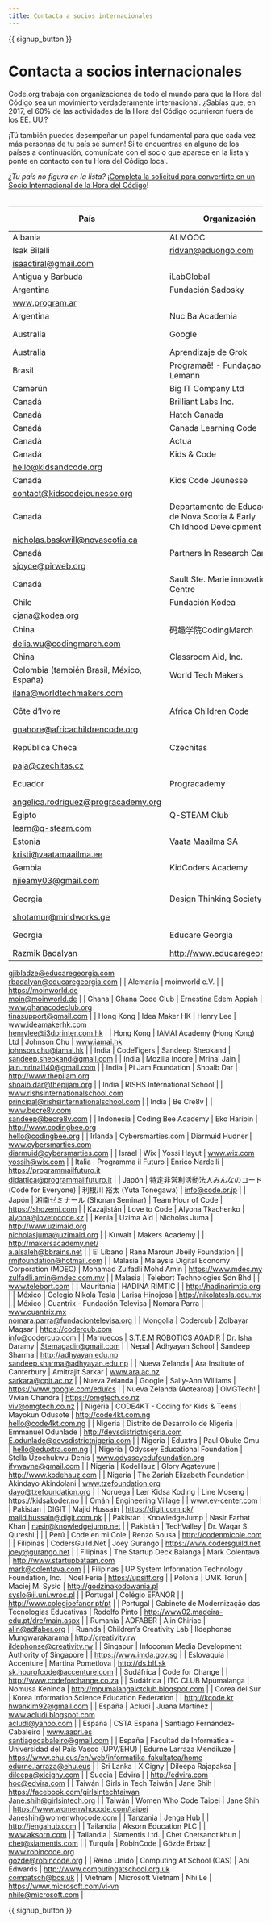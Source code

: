 ```yaml
---
title: Contacta a socios internacionales
---
```


<style>
  ul {
    margin: 0px 20px 20px 20px;
  }
</style>

{{ signup_button }}

# Contacta a socios internacionales

Code.org trabaja con organizaciones de todo el mundo para que la Hora del Código sea un movimiento verdaderamente internacional. ¿Sabías que, en 2017, el 60% de las actividades de la Hora del Código ocurrieron fuera de los EE. UU.?

¡Tú también puedes desempeñar un papel fundamental para que cada vez más personas de tu país se sumen! Si te encuentras en alguno de los países a continuación, comunícate con el socio que aparece en la lista y ponte en contacto con tu Hora del Código local.

*¿Tu país no figura en la lista?* ¡[Completa la solicitud para convertirte en un Socio Internacional de la Hora del Código](https://goo.gl/forms/PZQEsqvet7yBE5ps2)! <br /> <br />

| País                                      | Organización                                                           | Nombre del contacto                | Correo electrónico o sitio web                                                                |
| ----------------------------------------- | ---------------------------------------------------------------------- | ---------------------------------- | --------------------------------------------------------------------------------------------- |
| Albania                                   | ALMOOC                                                                 | Ridvan Aliu   
Isak Bilalli        | ridvan@eduongo.com   
isaactiral@gmail.com                                                    |
| Antigua y Barbuda                         | iLabGlobal                                                             |                                    | http://ilabglobal.com                                                                         |
| Argentina                                 | Fundación Sadosky                                                      |                                    | www.fundacionsadosky.org.ar   
www.program.ar                                                 |
| Argentina                                 | Nuc Ba Academia                                                        |                                    | http://academia.nucba.com.ar                                                                  |
| Australia                                 | Google                                                                 | Marie Efstathiou                   | https://www.google.com/edu/cs                                                                 |
| Australia                                 | Aprendizaje de Grok                                                    | Jane Abrams                        | https://groklearning.com                                                                      |
| Brasil                                    | Programaê! - Fundaçao Lemann                                           |                                    | http://programae.org.br/horadocodigo                                                          |
| Camerún                                   | Big IT Company Ltd                                                     |                                    |                                                                                               |
| Canadá                                    | Brilliant Labs Inc.                                                    |                                    | https://www.brilliantlabs.ca                                                                  |
| Canadá                                    | Hatch Canada                                                           |                                    | www.hatchcanada.com                                                                           |
| Canadá                                    | Canada Learning Code                                                   | Carolyn Van                        | https://www.canadalearningcode.ca                                                             |
| Canadá                                    | Actua                                                                  | Tracy Ross                         | www.actua.ca                                                                                  |
| Canadá                                    | Kids & Code                                                            |                                    | www.kidsandcode.org   
hello@kidsandcode.org                                                  |
| Canadá                                    | Kids Code Jeunesse                                                     | Bry LeBlanc                        | http://kidscodejeunesse.org   
contact@kidscodejeunesse.org                                   |
| Canadá                                    | Departamento de Educación de Nova Scotia & Early Childhood Development | Peter Oldreive                     | http://ednet.ns.ca   
nicholas.baskwill@novascotia.ca                                         |
| Canadá                                    | Partners In Research Canada                                            | Stacey Joyce                       | www.pirweb.org/en   
sjoyce@pirweb.org                                                        |
| Canadá                                    | Sault Ste. Marie innovation Centre                                     |                                    | https://ssmic.com/                                                                            |
| Chile                                     | Fundación Kodea                                                        | Claudia Jaña                       | http://horadelcodigo.cl   
cjana@kodea.org                                                    |
| China                                     | 码趣学院CodingMarch                                                        | Delia Wu                           | www.codingmarch.com   
delia.wu@codingmarch.com                                               |
| China                                     | Classroom Aid, Inc.                                                    |                                    | http://classroom-aid.com/CS4Good                                                              |
| Colombia (también Brasil, México, España) | World Tech Makers                                                      | Ilana Milkes                       | http://worldtechmakers.com   
ilana@worldtechmakers.com                                       |
| Côte d’Ivoire                             | Africa Children Code                                                   | M. Gnahoré Didier                  | http://www.africachildrencode.org   
gnahore@africachildrencode.org                           |
| República Checa                           | Czechitas                                                              | Pavla Randakova                    | https://czechitas.cz   
paja@czechitas.cz                                                     |
| Ecuador                                   | Progracademy                                                           | Angélica Rodríguez                 | http://www.progracademy.org   
angelica.rodriguez@progracademy.org                            |
| Egipto                                    | Q-STEAM Club                                                           | Tamer Ragab                        | http://q-steam.com   
learn@q-steam.com                                                       |
| Estonia                                   | Vaata Maailma SA                                                       | Kristi Kivilo                      | http://www.vaatamaailma.ee   
kristi@vaatamaailma.ee                                          |
| Gambia                                    | KidCoders Academy                                                      | Amie Njie                          | http://www.kidcodersacademy.gm   
njieamy03@gmail.com                                         |
| Georgia                                   | Design Thinking Society                                                | Shota Murtskhvaladze               | http://designthinkingsociety.org.ge   
shotamur@mindworks.ge                                  |
| Georgia                                   | Educare Georgia                                                        | George Jibladze   
Razmik Badalyan | http://www.educaregeorgia.org   
gjibladze@educaregeorgia.com   
rbadalyan@educaregeorgia.com |
| Alemania                                  | moinworld e.V.                                                         |                                    | https://moinworld.de   
moin@moinworld.de                                                     |
| Ghana                                     | Ghana Code Club                                                        | Ernestina Edem Appiah              | www.ghanacodeclub.org   
tinasupport@gmail.com                                                |
| Hong Kong                                 | Idea Maker HK                                                          | Henry Lee                          | www.ideamakerhk.com   
henrylee@i3dprinter.com.hk                                             |
| Hong Kong                                 | IAMAI Academy (Hong Kong) Ltd                                          | Johnson Chu                        | www.iamai.hk   
johnson.chu@iamai.hk                                                          |
| India                                     | CodeTigers                                                             | Sandeep Sheokand                   | sandeep.sheokand@gmail.com                                                                    |
| India                                     | Mozilla Indore                                                         | Mrinal Jain                        | jain.mrinal140@gmail.com                                                                      |
| India                                     | Pi Jam Foundation                                                      | Shoaib Dar                         | http://www.thepijam.org   
shoaib.dar@thepijam.org                                            |
| India                                     | RISHS International School                                             |                                    | www.rishsinternationalschool.com   
principal@rishsinternationalschool.com                    |
| India                                     | Be Cre8v                                                               |                                    | www.becre8v.com   
sandeep@becre8v.com                                                        |
| Indonesia                                 | Coding Bee Academy                                                     | Eko Haripin                        | http://www.codingbee.org   
hello@codingbee.org                                               |
| Irlanda                                   | Cybersmarties.com                                                      | Diarmuid Hudner                    | www.cybersmarties.com   
diarmuid@cybersmarties.com                                           |
| Israel                                    | Wix                                                                    | Yossi Hayut                        | www.wix.com   
yossih@wix.com                                                                 |
| Italia                                    | Programma il Futuro                                                    | Enrico Nardelli                    | https://programmailfuturo.it   
didattica@programmailfuturo.it                                |
| Japón                                     | 特定非営利活動法人みんなのコード (Code for Everyone)                                   | 利根川 裕太 (Yuta Tonegawa)             | info@code.or.jp                                                                               |
| Japón                                     | 湘南ゼミナール (Shonan Seminar)                                               | Team Hour of Code                  | https://shozemi.com                                                                           |
| Kazajistán                                | Love to Code                                                           | Alyona Tkachenko                   | alyona@lovetocode.kz                                                                          |
| Kenia                                     | Uzima Aid                                                              | Nicholas Juma                      | http://www.uzimaid.org   
nicholasjuma@uzimaid.org                                            |
| Kuwait                                    | Makers Academy                                                         |                                    | http://makersacademy.net/   
a.alsaleh@bbrains.net                                            |
| El Líbano                                 | Rana Maroun Jbeily Foundation                                          |                                    | rmjfoundation@hotmail.com                                                                     |
| Malasia                                   | Malaysia Digital Economy Corporation (MDEC)                            | Mohamad Zulfadli Mohd Amin         | https://www.mdec.my   
zulfadli.amin@mdec.com.my                                              |
| Malasia                                   | Telebort Technologies Sdn Bhd                                          |                                    | www.telebort.com                                                                              |
| Mauritania                                | HADINA RIMTIC                                                          |                                    | http://hadinarimtic.org                                                                       |
| México                                    | Colegio Nikola Tesla                                                   | Larisa Hinojosa                    | http://nikolatesla.edu.mx                                                                     |
| México                                    | Cuantrix - Fundación Televisa                                          | Nomara Parra                       | www.cuantrix.mx   
nomara.parra@fundaciontelevisa.org                                         |
| Mongolia                                  | Codercub                                                               | Zolbayar Magsar                    | https://codercub.com   
info@codercub.com                                                     |
| Marruecos                                 | S.T.E.M ROBOTICS AGADIR                                                | Dr. Isha Daramy                    | Stemagadir@gmail.com                                                                          |
| Nepal                                     | Adhyayan School                                                        | Sandeep Sharma                     | http://adhyayan.edu.np   
sandeep.sharma@adhyayan.edu.np                                      |
| Nueva Zelanda                             | Ara Institute of Canterbury                                            | Amitrajit Sarkar                   | www.ara.ac.nz   
sarkara@cpit.ac.nz                                                           |
| Nueva Zelanda                             | Google                                                                 | Sally-Ann Williams                 | https://www.google.com/edu/cs                                                                 |
| Nueva Zelanda (Aotearoa)                  | OMGTech!                                                               | Vivian Chandra                     | https://omgtech.co.nz   
viv@omgtech.co.nz                                                    |
| Nigeria                                   | CODE4KT - Coding for Kids & Teens                                      | Mayokun Odusote                    | http://code4kt.com.ng   
hello@code4kt.com.ng                                                 |
| Nigeria                                   | Distrito de Desarrollo de Nigeria                                      | Emmanuel Odunlade                  | http://devsdistrictnigeria.com   
E.odunlade@devsdistrictnigeria.com                          |
| Nigeria                                   | Eduxtra                                                                | Paul Obuke Omu                     | hello@eduxtra.com.ng                                                                          |
| Nigeria                                   | Odyssey Educational Foundation                                         | Stella Uzochukwu-Denis             | www.odysseyedufoundation.org   
ifywayne@gmail.com                                            |
| Nigeria                                   | KodeHauz                                                               | Glory Agatevure                    | http://www.kodehauz.com                                                                       |
| Nigeria                                   | The Zariah Elizabeth Foundation                                        | Akindayo Akindolani                | www.tzefoundation.org   
dayo@tzefoundation.org                                               |
| Noruega                                   | Lær Kidsa Koding                                                       | Line Moseng                        | https://kidsakoder.no                                                                         |
| Omán                                      | Engineering Village                                                    |                                    | www.ev-center.com                                                                             |
| Pakistán                                  | DIGIT                                                                  | Majid Hussain                      | https://digit.com.pk/   
majid.hussain@digit.com.pk                                           |
| Pakistán                                  | KnowledgeJump                                                          | Nasir Farhat Khan                  | nasir@knowledgejump.net                                                                       |
| Pakistán                                  | TechValley                                                             | Dr. Waqar S. Qureshi               |                                                                                               |
| Perú                                      | Code en mi Cole                                                        | Renzo Sousa                        | http://codenmicole.com                                                                        |
| Filipinas                                 | CodersGuild.Net                                                        | Joey Gurango                       | https://www.codersguild.net   
joey@gurango.net                                               |
| Filipinas                                 | The Startup Deck Balanga                                               | Mark Colentava                     | http://www.startupbataan.com   
mark@colentava.com                                            |
| Filipinas                                 | UP System Information Technology Foundation, Inc.                      | Noel Feria                         | https://upsitf.org                                                                            |
| Polonia                                   | UMK Toruń                                                              | Maciej M. Sysło                    | http://godzinakodowania.pl   
syslo@ii.uni.wroc.pl                                            |
| Portugal                                  | Colégio EFANOR                                                         |                                    | http://www.colegioefanor.pt/pt                                                                |
| Portugal                                  | Gabinete de Modernização das Tecnologias Educativas                    | Rodolfo Pinto                      | http://www02.madeira-edu.pt/dre/main.aspx                                                     |
| Rumania                                   | ADFABER                                                                | Alin Chiriac                       | alin@adfaber.org                                                                              |
| Ruanda                                    | Children’s Creativity Lab                                              | Ildephonse Mungwarakarama          | http://creativity.rw   
ildephonse@creativity.rw                                              |
| Singapur                                  | Infocomm Media Development Authority of Singapore                      |                                    | https://www.imda.gov.sg                                                                       |
| Eslovaquia                                | Accenture                                                              | Martina Pometlova                  | http://ds.blf.sk   
sk.hourofcode@accenture.com                                               |
| Sudáfrica                                 | Code for Change                                                        |                                    | http://www.codeforchange.co.za                                                                |
| Sudáfrica                                 | ITC CLUB Mpumalanga                                                    | Nomusa Keninda                     | http://mpumalangaictclub.blogspot.com                                                         |
| Corea del Sur                             | Korea Information Science Education Federation                         |                                    | http://kcode.kr   
hwankim92@gmail.com                                                        |
| España                                    | Acludi                                                                 | Juana Martínez                     | www.acludi.blogspot.com   
acludi@yahoo.com                                                   |
| España                                    | CSTA España                                                            | Santiago Fernández-Cabaleiro       | www.aapri.es   
santiagocabaleiro@gmail.com                                                   |
| España                                    | Facultad de Informática - Universidad del País Vasco (UPV/EHU)         | Edurne Larraza Mendiluze           | https://www.ehu.eus/en/web/informatika-fakultatea/home   
edurne.larraza@ehu.eus              |
| Sri Lanka                                 | XiCigny                                                                | Dileepa Rajapaksa                  | dileepa@xicigny.com                                                                           |
| Suecia                                    | Edvira                                                                 |                                    | http://edvira.com   
hoc@edvira.com                                                           |
| Taiwán                                    | Girls in Tech Taiwán                                                   | Jane Shih                          | https://facebook.com/girlsintechtaiwan   
Jane.shih@girlsintech.org                           |
| Taiwán                                    | Women Who Code Taipei                                                  | Jane Shih                          | https://www.womenwhocode.com/taipei   
Janeshih@womenwhocode.com                              |
| Tanzania                                  | Jenga Hub                                                              |                                    | http://jengahub.com                                                                           |
| Tailandia                                 | Aksorn Education PLC                                                   |                                    | www.aksorn.com                                                                                |
| Tailandia                                 | Siamentis Ltd.                                                         | Chet Chetsandtikhun                | chet@siamentis.com                                                                            |
| Turquía                                   | RobinCode                                                              | Gözde Erbaz                        | www.robincode.org   
gozde@robincode.org                                                      |
| Reino Unido                               | Computing At School (CAS)                                              | Abi Edwards                        | http://www.computingatschool.org.uk   
compatsch@bcs.uk                                       |
| Vietnam                                   | Microsoft Vietnam                                                      | Nhi Le                             | https://www.microsoft.com/vi-vn   
nhile@microsoft.com                                        |


{{ signup_button }}
